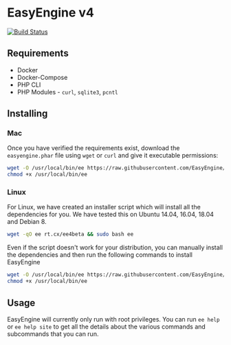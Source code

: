 # EasyEngine v4

[![Build Status](https://travis-ci.org/EasyEngine/easyengine.svg?branch=master%2Fv4)](https://travis-ci.org/EasyEngine/easyengine)

## Requirements

* Docker
* Docker-Compose
* PHP CLI
* PHP Modules - `curl`, `sqlite3`, `pcntl`

## Installing

### Mac

Once you have verified the requirements exist, download the `easyengine.phar` file using `wget` or `curl` and give it executable permissions:

```bash
wget -O /usr/local/bin/ee https://raw.githubusercontent.com/EasyEngine/easyengine-builds/master/phar/easyengine.phar
chmod +x /usr/local/bin/ee
```

### Linux

For Linux, we have created an installer script which will install all the dependencies for you. We have tested this on Ubuntu 14.04, 16.04, 18.04 and Debian 8.

```bash
wget -qO ee rt.cx/ee4beta && sudo bash ee
```

Even if the script doesn't work for your distribution, you can manually install the dependencies and then run the following commands to install EasyEngine

```bash
wget -O /usr/local/bin/ee https://raw.githubusercontent.com/EasyEngine/easyengine-builds/master/phar/easyengine.phar
chmod +x /usr/local/bin/ee
```

## Usage

EasyEngine will currently only run with root privileges. You can run `ee help` or `ee help site` to get all the details about the various commands and subcommands that you can run.
